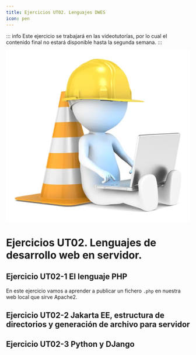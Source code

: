```yaml
---
title: Ejercicios UT02. Lenguajes DWES
icon: pen
---
```

::: info
Este ejercicio se trabajará en las videotutorías, por lo cual el contenido final no estará disponible hasta la segunda semana.
:::

![En construcción](/images/under-construction.jpg)

# Ejercicios UT02. Lenguajes de desarrollo web en servidor.

## Ejercicio UT02-1 El lenguaje PHP

En este ejercicio vamos a aprender a publicar un fichero `.php` en nuestra web local que sirve Apache2.

## Ejercicio UT02-2 Jakarta EE, estructura de directorios y generación de archivo para servidor

## Ejercicio UT02-3 Python y DJango